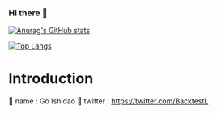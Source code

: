 ### Hi there 👋

[![Anurag's GitHub stats](https://github-readme-stats.vercel.app/api?username=ishidao0910&show_icons=true&count_private=true&show_icons=true&theme=vision-friendly-dark)](https://github.com/anuraghazra/github-readme-stats)

[![Top Langs](https://github-readme-stats.vercel.app/api/top-langs/?username=ishidao0910&layout=compact)](https://github.com/anuraghazra/github-readme-stats)

# Introduction
:man: name : Go Ishidao
:hatching_chick: twitter : https://twitter.com/BacktestL

<!--
**ishidao0910/ishidao0910** is a ✨ _special_ ✨ repository because its `README.md` (this file) appears on your GitHub profile.

Here are some ideas to get you started:

- 🔭 I’m currently working on ...
- 🌱 I’m currently learning ...
- 👯 I’m looking to collaborate on ...
- 🤔 I’m looking for help with ...
- 💬 Ask me about ...
- 📫 How to reach me: ...
- 😄 Pronouns: ...
- ⚡ Fun fact: ...
-->

